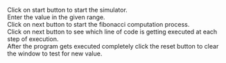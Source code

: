 Click on start button to start the simulator.</br>
Enter the value in the given range.</br>
Click on next button to start the fibonacci computation process.</br>
Click on next button to see which line of code is getting executed at each step of execution.</br>
After the program gets executed completely click the reset button to clear the window to test for new value.</br>
